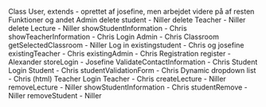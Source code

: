 Class User, extends - oprettet af josefine, men arbejdet videre på af resten
Funktioner og andet
Admin 
	delete student - Niller 
	delete Teacher - Niller 
	delete Lecture - Niller 
	showStudentInformation - Chris 
	showTeacherInformation - Chris 
	Login Admin - Chris 
Classroom 
	getSelectedClassroom - Niller 
Log in 
	existingstudent - Chris og josefine 
	existingTeacher - Chris 
	existingAdmin - Chris
Registration 
	register - Alexander 
	storeLogin - Josefine 
	ValidateContactInformation - Chris 
Student 
	Login Student - Chris 
	studentValidationForm - Chris 
	Dynamic dropdown list - Chris (html) 
Teacher 
	Login Teacher - Chris 
	createLecture - Niller
	removeLecture - Niller 
	showStudentInformation - Chris 
	studentRemove - Niller 
	removeStudent - Niller 
